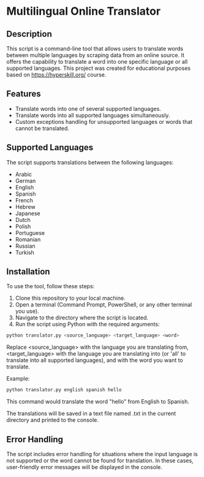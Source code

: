 # Multilingual Online Translator

## Description
This script is a command-line tool that allows users to translate words between multiple languages by scraping data from an online source. It offers the capability to translate a word into one specific language or all supported languages.
This project was created for educational purposes based on https://hyperskill.org/ course.

## Features
* Translate words into one of several supported languages.
* Translate words into all supported languages simultaneously.
* Custom exceptions handling for unsupported languages or words that cannot be translated.

## Supported Languages

The script supports translations between the following languages:

* Arabic
* German
* English
* Spanish
* French
* Hebrew
* Japanese
* Dutch
* Polish
* Portuguese
* Romanian
* Russian
* Turkish

## Installation
To use the tool, follow these steps:
1. Clone this repository to your local machine.
2. Open a terminal (Command Prompt, PowerShell, or any other terminal you use).
3. Navigate to the directory where the script is located.
5. Run the script using Python with the required arguments:
```sh
python translator.py <source_language> <target_language> <word>
```
Replace <source_language> with the language you are translating from, <target_language> with the language you are translating into (or 'all' to translate into all supported languages), and <word> with the word you want to translate.

Example:
```sh 
python translator.py english spanish hello
```
This command would translate the word "hello" from English to Spanish.

The translations will be saved in a text file named <word>.txt in the current directory and printed to the console.

## Error Handling
The script includes error handling for situations where the input language is not supported or the word cannot be found for translation. In these cases, user-friendly error messages will be displayed in the console.
